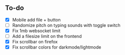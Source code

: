 ## To-do

- [x] Mobile add file + button
- [ ] Randomize pitch on typing sounds with toggle switch
- [x] Fix 1mb websocket limit
- [ ] Add a filesize limit on the frontend
- [x] Fix scrollbar on firefox
- [x] Fix scrollbar colors for darkmode/lightmode